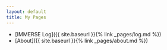 ```yaml
---
layout: default
title: My Pages
---
```


  * [IMMERSE Log]({{ site.baseurl }}{% link _pages/log.md %})
  * [About]({{ site.baseurl }}{% link _pages/about.md %})
  